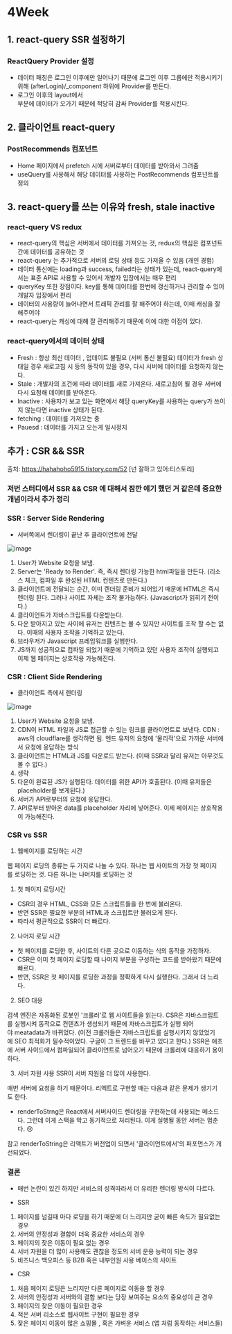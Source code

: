 # 4Week

## 1. react-query SSR 설정하기

### ReactQuery Provider 설정

- 데이터 패칭은 로그인 이후에만 일어나기 때문에 로그인 이후 그룹에만 적용시키기 위해 (afterLogin)/_component 하위에 Provider를 만든다.
- 로그인 이후의 layout에서 <main> 부분에 데이터가 오가기 때문에 적당히 감싸 Provider를 적용시킨다.

## 2. 클라이언트 react-query

### PostRecommends 컴포넌트

- Home 페이지에서 prefetch 시에 서버로부터 데이터를 받아와서 그려줌
- useQuery를 사용해서 해당 데이터를 사용하는 PostRecommends 컴포넌트를 정의

## 3. react-query를 쓰는 이유와 fresh, stale inactive

### react-query VS redux

- react-query의 핵심은 서버에서 데이터를 가져오는 것, redux의 핵심은 컴포넌트간에 데이터를 공유하는 것
- react-query 는 추가적으로 서버의 로딩 상태 등도 가져올 수 있음 (개인 경험)
- 데이터 통신에는 loading과 success, failed라는 상태가 있는데, react-query에서는 표준 API로 사용할 수 있어서 개발자 입장에서는 매우 편리
- queryKey 또한 장점이다. key를 통해 데이터를 한번에 갱신하거나 관리할 수 있어 개발자 입장에서 편리
- 데이터의 사용량이 늘어나면서 트래픽 관리를 잘 해주어야 하는데, 이때 캐싱을 잘 해주어야
- react-query는 캐싱에 대해 잘 관리해주기 때문에 이에 대한 이점이 있다.

### react-query에서의 데이터 상태

- Fresh : 항상 최신 데이터 , 업데이트 불필요 (서버 통신 불필요)
  데이터가 fresh 상태일 경우 새로고침 시 등의 동작이 있을 경우, 다시 서버에 데이터를 요청하지 않는다.
- Stale : 개발자의 조건에 따라 데이터를 새로 가져온다.
  새로고침이 될 경우 서버에 다시 요청해 데이터를 받아온다.
- Inactive : 사용자가 보고 있는 화면에서 해당 queryKey를 사용하는 query가 쓰이지 않는다면 inactive 상태가 된다.
- fetching : 데이터를 가져오는 중
- Pauesd : 데이터를 가지고 오는게 일시정지

## 추가 : CSR && SSR
출처: https://hahahoho5915.tistory.com/52 [넌 잘하고 있어:티스토리]

### 저번 스터디에서 SSR && CSR 에 대해서 잠깐 얘기 했던 거 같은데 중요한 개념이라서 추가 정리

### SSR : Server Side Rendering

- 서버쪽에서 렌더링이 끝난 후 클라이언트에 전달

![image](https://github.com/Next-js-14/study/assets/120166018/881f50b6-0b1f-49b2-bde4-570a4ad6af03)

1. User가 Website 요청을 보냄.
2. Server는 'Ready to Render'. 즉, 즉시 렌더링 가능한 html파일을 만든다. (리소스 체크, 컴파일 후 완성된 HTML 컨텐츠로 만든다.) 
3. 클라이언트에 전달되는 순간, 이미 렌더링 준비가 되어있기 때문에 HTML은 즉시 렌더링 된다. 그러나 사이트 자체는 조작 불가능하다. (Javascript가 읽히기 전이다.)
4. 클라이언트가 자바스크립트를 다운받는다. 
5. 다운 받아지고 있는 사이에 유저는 컨텐츠는 볼 수 있지만 사이트를 조작 할 수는 없다. 이때의 사용자 조작을 기억하고 있는다. 
6. 브라우저가 Javascript 프레임워크를 실행한다.
7. JS까지 성공적으로 컴파일 되었기 때문에 기억하고 있던 사용자 조작이 실행되고 이제 웹 페이지는 상호작용 가능해진다.

### CSR : Client Side Rendering

- 클라이언트 측에서 렌더링

![image](https://github.com/Next-js-14/study/assets/120166018/d4466905-fcc6-4ef6-9355-390669746cdd)

1. User가 Website 요청을 보냄. 
2. CDN이 HTML 파일과 JS로 접근할 수 있는 링크를 클라이언트로 보낸다. CDN : aws의 cloudflare를 생각하면 됨. 엔드 유저의 요청에 '물리적'으로 가까운 서버에서 요청에 응답하는 방식 
3. 클라이언트는 HTML과 JS를 다운로드 받는다. (이때 SSR과 달리 유저는 아무것도 볼 수 없다.) 
4. 생략 
5. 다운이 완료된 JS가 실행된다. 데이터를 위한 API가 호출된다. (이때 유저들은 placeholder를 보게된다.) 
6. 서버가 API로부터의 요청에 응답한다.
7. API로부터 받아온 data를 placeholder 자리에 넣어준다. 이제 페이지는 상호작용이 가능해진다.

### CSR vs SSR

1. 웹페이지를 로딩하는 시간

웹 페이지 로딩의 종류는 두 가지로 나눌 수 있다. 하나는 웹 사이트의 가장 첫 페이지를 로딩하는 것.
다른 하나는 나머지를 로딩하는 것 

1) 첫 페이지 로딩시간

- CSR의 경우 HTML, CSS와 모든 스크립트들을 한 번에 불러온다.
- 반면 SSR은 필요한 부분의 HTML과 스크립트만 불러오게 된다. 
- 따라서 평균적으로 SSR이 더 빠르다. 

2) 나머지 로딩 시간 

- 첫 페이지를 로딩한 후, 사이트의 다른 곳으로 이동하는 식의 동작을 가정하자.
- CSR은 이미 첫 페이지 로딩할 때 나머지 부분을 구성하는 코드를 받아왔기 때문에 빠르다.
- 반면, SSR은 첫 페이지를 로딩한 과정을 정확하게 다시 실행한다. 그래서 더 느리다.

2. SEO 대응

검색 엔진은 자동화된 로봇인 '크롤러'로 웹 사이트들을 읽는다.
CSR은 자바스크립트를 실행시켜 동적으로 컨텐츠가 생성되기 때문에
자바스크립트가 실행 되어야 meatadata가 바뀌었다. (이전 크롤러들은 자바스크립트를 실행시키지 않았었기에 SEO 최적화가 필수적이었다. 구글이 그 트렌드를 바꾸고 있다고 한다.) SSR은 애초에 서버 사이드에서 컴파일되어 클라이언트로 넘어오기 때문에 크롤러에 대응하기 용이하다.

3. 서버 자원 사용 SSR이 서버 자원을 더 많이 사용한다.

매번 서버에 요청을 하기 때문이다. 리엑트로 구현할 때는 다음과 같은 문제가 생기기도 한다. 
- renderToStrng은 React에서 서버사이드 렌더링을 구현하는데 사용되는 메소드다.
그런데 이게 스택을 막고 동기적으로 처리된다.
이게 실행될 동안 서버는 멈춘다. 😢

참고 renderToString은 리액트가 버전업이 되면서 '클라이언트에서'의 퍼포먼스가 개선되었다.

### 결론

- 매번 논란이 있긴 하지만 서비스의 성격따라서 더 유리한 렌더링 방식이 다르다.

- SSR

1. 페이지를 넘길때 마다 로딩을 하기 때문에 더 느리지만 굳이 빠른 속도가 필요없는 경우
2. 서버의 안정성과 결합이 더욱 중요한 서비스의 경우
3. 페이지의 잦은 이동이 필요 없는 경우
4. 서버 자원을 더 많이 사용해도 괜찮을 정도의 서버 운용 능력이 되는 경우
5. 비즈니스 백오피스 등 B2B 혹은 내부인원 사용 베이스의 사이트

- CSR

1. 처음 페이지 로딩은 느리지만 다른 페이지로 이동을 할 경우
2. 서버의 안정성과 서버와의 결합 보다는 당장 보여주는 요소의 중요성이 큰 경우
3. 페이지의 잦은 이동이 필요한 경우
4. 적은 서버 리소스로 웹사이트 구현이 필요한 경우
5. 잦은 페이지 이동이 많은 쇼핑몰 , 혹은 가벼운 서비스 (앱 처럼 동작하는 서비스들)
